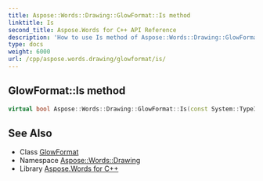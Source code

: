 ```yaml
---
title: Aspose::Words::Drawing::GlowFormat::Is method
linktitle: Is
second_title: Aspose.Words for C++ API Reference
description: 'How to use Is method of Aspose::Words::Drawing::GlowFormat class in C++.'
type: docs
weight: 6000
url: /cpp/aspose.words.drawing/glowformat/is/
---
```

## GlowFormat::Is method




```cpp
virtual bool Aspose::Words::Drawing::GlowFormat::Is(const System::TypeInfo &target) const override
```

## See Also

* Class [GlowFormat](../)
* Namespace [Aspose::Words::Drawing](../../)
* Library [Aspose.Words for C++](../../../)
